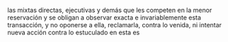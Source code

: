 las mixtas directas, ejecutivas y demás que les competen en la menor reservación y se obligan a observar exacta e invariablemente esta transacción, y no oponerse a ella, reclamarla, contra lo venida, ni intentar nueva acción contra lo estuculado en esta es